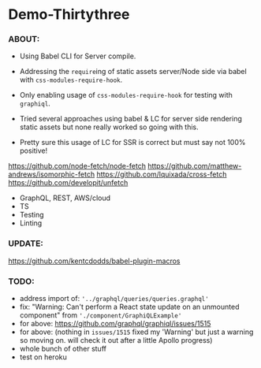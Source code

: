 # Demo-Thirtythree

### ABOUT:

* Using Babel CLI for Server compile.

* Addressing the `require`ing of static assets server/Node side via babel with `css-modules-require-hook`.
* Only enabling usage of `css-modules-require-hook` for testing with `graphiql`.
* Tried several approaches using babel & LC for server side rendering static assets but none really worked so going with this.
* Pretty sure this usage of LC for SSR is correct but must say not 100% positive! 

https://github.com/node-fetch/node-fetch
https://github.com/matthew-andrews/isomorphic-fetch
https://github.com/lquixada/cross-fetch
https://github.com/developit/unfetch

* GraphQL, REST, AWS/cloud
* TS
* Testing
* Linting


### UPDATE:

https://github.com/kentcdodds/babel-plugin-macros


### TODO:

* address import of: `'../graphql/queries/queries.graphql'`
* fix: "Warning: Can't perform a React state update on an unmounted component" from `'./component/GraphiQLExample'`
* for above: https://github.com/graphql/graphiql/issues/1515
* for above: (nothing in `issues/1515` fixed my 'Warning' but just a warning so moving on. will check it out after a little Apollo progress)
* whole bunch of other stuff
* test on heroku

